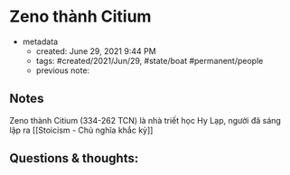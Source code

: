 # Zeno thành Citium

- metadata
	- created: June 29, 2021 9:44 PM
	- tags: #created/2021/Jun/29, #state/boat #permanent/people 
	- previous note:

## Notes
Zeno thành Citium (334-262 TCN) là nhà triết học Hy Lạp, người đã sáng lập ra [[Stoicism - Chủ nghĩa khắc kỷ]]

## Questions & thoughts:

